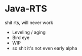 # Java-RTS
shit rts, will never work

- Leveling / aging
- Bird eye
- WIP
- so shit it's not even early alpha
